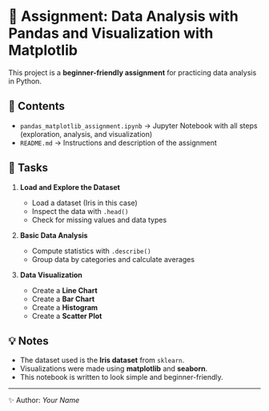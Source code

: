# 📘 Assignment: Data Analysis with Pandas and Visualization with Matplotlib

This project is a **beginner-friendly assignment** for practicing data analysis in Python.

## 📂 Contents
- `pandas_matplotlib_assignment.ipynb` → Jupyter Notebook with all steps (exploration, analysis, and visualization)
- `README.md` → Instructions and description of the assignment

## 📝 Tasks
1. **Load and Explore the Dataset**  
   - Load a dataset (Iris in this case)  
   - Inspect the data with `.head()`  
   - Check for missing values and data types  

2. **Basic Data Analysis**  
   - Compute statistics with `.describe()`  
   - Group data by categories and calculate averages  

3. **Data Visualization**  
   - Create a **Line Chart**  
   - Create a **Bar Chart**  
   - Create a **Histogram**  
   - Create a **Scatter Plot**  

## 💡 Notes
- The dataset used is the **Iris dataset** from `sklearn`.  
- Visualizations were made using **matplotlib** and **seaborn**.  
- This notebook is written to look simple and beginner-friendly.  

---
✨ Author: *Your Name*
